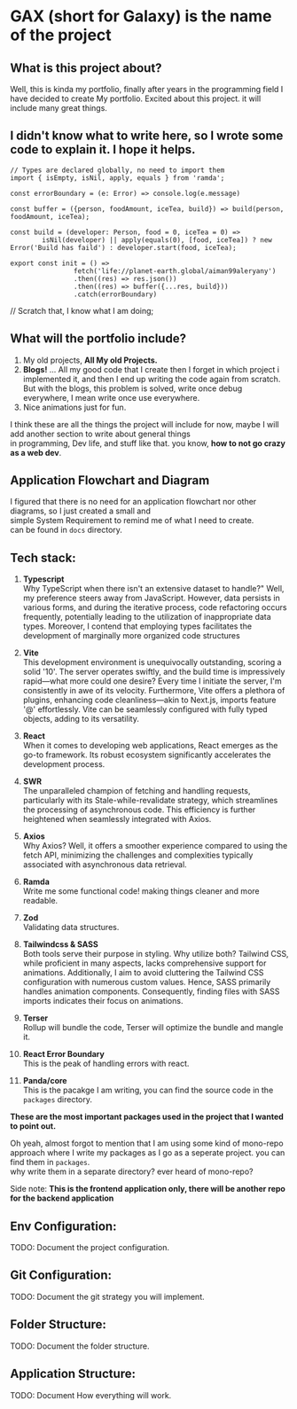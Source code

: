 # GAX (short for Galaxy) is the name of the project

## What is this project about?

Well, this is kinda my portfolio, finally after years in the programming field I have decided to create My portfolio.
Excited about this project. it will include many great things.

## I didn't know what to write here, so I wrote some code to explain it. I hope it helps.

```TS
// Types are declared globally, no need to import them
import { isEmpty, isNil, apply, equals } from 'ramda';

const errorBoundary = (e: Error) => console.log(e.message)

const buffer = ({person, foodAmount, iceTea, build}) => build(person, foodAmount, iceTea);

const build = (developer: Person, food = 0, iceTea = 0) =>
        isNil(developer) || apply(equals(0), [food, iceTea]) ? new Error('Build has faild') : developer.start(food, iceTea);

export const init = () =>
                fetch('life://planet-earth.global/aiman99aleryany')
                .then((res) => res.json())
                .then((res) => buffer({...res, build}))
                .catch(errorBoundary)
```

// Scratch that, I know what I am doing;

## What will the portfolio include?

1. My old projects, **All My old Projects.**
2. **Blogs!** ... All my good code that I create then I forget in which project i implemented it, and then I end up writing
   the code again from scratch. But with the blogs, this problem is solved, write once debug everywhere, I mean write once use
   everywhere.
3. Nice animations just for fun.

I think these are all the things the project will include for now, maybe I will add another section to write about general things  
in programming, Dev life, and stuff like that. you know, **how to not go crazy as a web dev**.

## Application Flowchart and Diagram

I figured that there is no need for an application flowchart nor other diagrams, so I just created a small and  
simple System Requirement to remind me of what I need to create.  
can be found in `docs` directory.

## Tech stack:

1. **Typescript**  
   Why TypeScript when there isn't an extensive dataset to handle?" Well, my preference steers away from JavaScript. However, data persists in various forms, and during the iterative process, code refactoring occurs frequently, potentially leading to the utilization of inappropriate data types. Moreover, I contend that employing types facilitates the development of marginally more organized code structures

2. **Vite**  
   This development environment is unequivocally outstanding, scoring a solid '10'. The server operates swiftly, and the build time is impressively rapid—what more could one desire? Every time I initiate the server, I'm consistently in awe of its velocity. Furthermore, Vite offers a plethora of plugins, enhancing code cleanliness—akin to Next.js, imports feature '@' effortlessly. Vite can be seamlessly configured with fully typed objects, adding to its versatility.

3. **React**  
   When it comes to developing web applications, React emerges as the go-to framework. Its robust ecosystem significantly accelerates the development process.

4. **SWR**  
   The unparalleled champion of fetching and handling requests, particularly with its Stale-while-revalidate strategy, which streamlines the processing of asynchronous code. This efficiency is further heightened when seamlessly integrated with Axios.

5. **Axios**  
   Why Axios? Well, it offers a smoother experience compared to using the fetch API, minimizing the challenges and complexities typically associated with asynchronous data retrieval.

6. **Ramda**  
   Write me some functional code! making things cleaner and more readable.

7. **Zod**  
   Validating data structures.

8. **Tailwindcss & SASS**  
   Both tools serve their purpose in styling. Why utilize both? Tailwind CSS, while proficient in many aspects, lacks comprehensive support for animations. Additionally, I aim to avoid cluttering the Tailwind CSS configuration with numerous custom values. Hence, SASS primarily handles animation components. Consequently, finding files with SASS imports indicates their focus on animations.

9. **Terser**  
   Rollup will bundle the code, Terser will optimize the bundle and mangle it.

10. **React Error Boundary**  
    This is the peak of handling errors with react.

11. **Panda/core**  
    This is the pacakge I am writing, you can find the source code in the `packages` directory.

**These are the most important packages used in the project that I wanted to point out.**

Oh yeah, almost forgot to mention that I am using some kind of mono-repo approach where I write my packages as I go as a seperate project. you can find them in `packages`.  
why write them in a separate directory? ever heard of mono-repo?

Side note:
**This is the frontend application only, there will be another repo for the backend application**

## Env Configuration:

TODO: Document the project configuration.

## Git Configuration:

TODO: Document the git strategy you will implement.

## Folder Structure:

TODO: Document the folder structure.

## Application Structure:

TODO: Document How everything will work.
